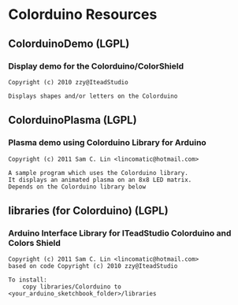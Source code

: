 Colorduino Resources
====================

ColorduinoDemo (LGPL)
---------------------
### Display demo for the Colorduino/ColorShield
    Copyright (c) 2010 zzy@IteadStudio
    
    Displays shapes and/or letters on the Colorduino

ColorduinoPlasma (LGPL)
---------------------
### Plasma demo using Colorduino Library for Arduino
    Copyright (c) 2011 Sam C. Lin <lincomatic@hotmail.com>
    
    A sample program which uses the Colorduino library.
    It displays an animated plasma on an 8x8 LED matrix.
    Depends on the Colorduino library below

libraries (for Colorduino) (LGPL)
---------------------
### Arduino Interface Library for ITeadStudio Colorduino and Colors Shield
    Copyright (c) 2011 Sam C. Lin <lincomatic@hotmail.com>
    based on code Copyright (c) 2010 zzy@IteadStudio
    
    To install:
        copy libraries/Colorduino to <your_arduino_sketchbook_folder>/libraries

